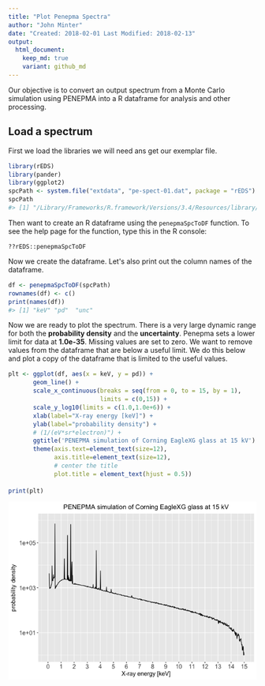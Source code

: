 ```yaml
---
title: "Plot Penepma Spectra"
author: "John Minter"
date: "Created: 2018-02-01 Last Modified: 2018-02-13"
output:
  html_document:
    keep_md: true
    variant: github_md
---
```




Our objective is to convert an output spectrum from a Monte Carlo
simulation using PENEPMA into a R dataframe for analysis and other
processing.


## Load a spectrum

First we load the libraries we will need ans get our exemplar file.


```r
library(rEDS)
library(pander)
library(ggplot2)
spcPath <- system.file("extdata", "pe-spect-01.dat", package = "rEDS")
spcPath
#> [1] "/Library/Frameworks/R.framework/Versions/3.4/Resources/library/rEDS/extdata/pe-spect-01.dat"
```

Then want to create an R dataframe using the `penepmaSpcToDF` function.
To see the help page for the function, type this in the R console:

```
??rEDS::penepmaSpcToDF
```

Now we create the dataframe. Let's also print out the column names of
the dataframe.


```r
df <- penepmaSpcToDF(spcPath)
rownames(df) <- c()
print(names(df))
#> [1] "keV" "pd"  "unc"
```


Now we are ready to plot the spectrum. There is a very large dynamic
range for both the **probability density** and the **uncertainty**.
Penepma sets a lower limit for data at **1.0e-35**. Missing values are
set to zero. We want to remove values from the dataframe that are
below a useful limit. We do this below and plot a copy of the 
dataframe that is limited to the useful values.


```r
plt <- ggplot(df, aes(x = keV, y = pd)) +
       geom_line() + 
       scale_x_continuous(breaks = seq(from = 0, to = 15, by = 1),
                          limits = c(0,15)) +
       scale_y_log10(limits = c(1.0,1.0e+6)) +
       xlab(label="X-ray energy [keV]") +
       ylab(label="probability density") +
       # (1/(eV*sr*electron)") +
       ggtitle('PENEPMA simulation of Corning EagleXG glass at 15 kV') +
       theme(axis.text=element_text(size=12),
             axis.title=element_text(size=12),
             # center the title
             plot.title = element_text(hjust = 0.5))
       
print(plt)
```

![](plotPenepma_files/figure-html/unnamed-chunk-3-1.png)<!-- -->
